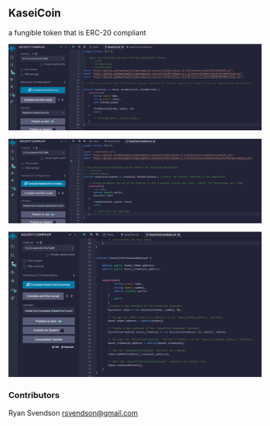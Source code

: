 ## KaseiCoin 

a fungible token that is ERC-20 compliant

![token contract](/KaseiCoin_Token_Contract1.png)

![crowdsale contract](/crowdsale_Contract_compilation2.png)

![deployer](/deployer_Compiled3.png)


### Contributors
Ryan Svendson
rsvendson@gmail.com
